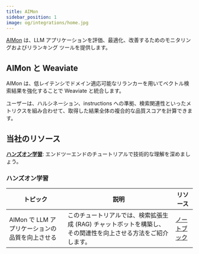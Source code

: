 ```yaml
---
title: AIMon
sidebar_position: 1
image: og/integrations/home.jpg
---
```

[AIMon](https://www.aimon.ai/) は、LLM アプリケーションを評価、最適化、改善するためのモニタリングおよびリランキング ツールを提供します。

## AIMon と Weaviate
AIMon は、低レイテンシでドメイン適応可能なリランカーを用いてベクトル検索結果を強化することで Weaviate と統合します。

ユーザーは、ハルシネーション、instructions への準拠、検索関連性といったメトリクスを組み合わせて、取得した結果全体の複合的な品質スコアを計算できます。

## 当社のリソース
[**ハンズオン学習**](#hands-on-learning): エンドツーエンドのチュートリアルで技術的な理解を深めましょう。

### ハンズオン学習

| トピック | 説明 | リソース |
| --- | --- | --- |
| AIMon で LLM アプリケーションの品質を向上させる | このチュートリアルでは、検索拡張生成 (RAG) チャットボットを構築し、その関連性を向上させる方法をご紹介します。 | [ノートブック](https://github.com/weaviate/recipes/blob/main/integrations/operations/aimon/reranking_and_evaluation.ipynb) |


